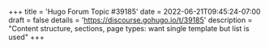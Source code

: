 +++
title = 'Hugo Forum Topic #39185'
date = 2022-06-21T09:45:24-07:00
draft = false
details = 'https://discourse.gohugo.io/t/39185'
description = "Content structure, sections, page types: want single template but list is used"
+++
